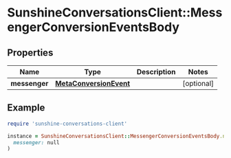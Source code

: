 # SunshineConversationsClient::MessengerConversionEventsBody

## Properties

| Name | Type | Description | Notes |
| ---- | ---- | ----------- | ----- |
| **messenger** | [**MetaConversionEvent**](MetaConversionEvent.md) |  | [optional] |

## Example

```ruby
require 'sunshine-conversations-client'

instance = SunshineConversationsClient::MessengerConversionEventsBody.new(
  messenger: null
)
```

